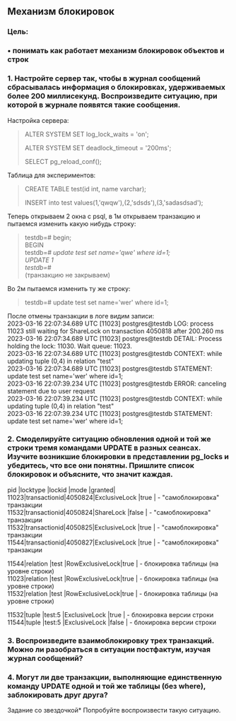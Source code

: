 ## Механизм блокировок

### Цель:
### • понимать как работает механизм блокировок объектов и строк

### 1. Настройте сервер так, чтобы в журнал сообщений сбрасывалась информация о блокировках, удерживаемых более 200 миллисекунд. Воспроизведите ситуацию, при которой в журнале появятся такие сообщения.

Настройка сервера:

>ALTER SYSTEM SET log_lock_waits = 'on';
>
>ALTER SYSTEM SET deadlock_timeout = '200ms';
>
>SELECT pg_reload_conf();
>

Таблица для экспериментов:

>CREATE TABLE test(id int, name varchar);
>
>INSERT into test values(1,'qwqw'),(2,'sdsds'),(3,'sadasdsad');

Теперь открываем 2 окна с psql, в 1м открываем транзакцию и пытаемся изменить какую нибудь строку:
>testdb=# begin;</br>
>BEGIN</br>
>testdb=*# update test set name='qwe' where id=1;</br>
>UPDATE 1</br>
>testdb=*#</br>
(транзакцию не закрываем) </br>

Во 2м пытаемся изменить ту же строку:
>testdb=# update test set name='wer' where id=1;</br>

После отмены транзакции в логе видим записи:</br>
2023-03-16 22:07:34.689 UTC [11023] postgres@testdb LOG:  process 11023 still waiting for ShareLock on transaction 4050818 after 200.260 ms</br>
2023-03-16 22:07:34.689 UTC [11023] postgres@testdb DETAIL:  Process holding the lock: 11030. Wait queue: 11023.</br>
2023-03-16 22:07:34.689 UTC [11023] postgres@testdb CONTEXT:  while updating tuple (0,4) in relation "test"</br>
2023-03-16 22:07:34.689 UTC [11023] postgres@testdb STATEMENT:  update test set name='wer' where id=1;</br>
2023-03-16 22:07:39.234 UTC [11023] postgres@testdb ERROR:  canceling statement due to user request</br>
2023-03-16 22:07:39.234 UTC [11023] postgres@testdb CONTEXT:  while updating tuple (0,4) in relation "test"</br>
2023-03-16 22:07:39.234 UTC [11023] postgres@testdb STATEMENT:  update test set name='wer' where id=1;</br>


### 2. Смоделируйте ситуацию обновления одной и той же строки тремя командами UPDATE в разных сеансах. Изучите возникшие блокировки в представлении pg_locks и убедитесь, что все они понятны. Пришлите список блокировок и объясните, что значит каждая.

pid  |locktype     |lockid |mode            |granted|</br>
11023|transactionid|4050824|ExclusiveLock   |true   | - "самоблокировка" транзакции </br>
11532|transactionid|4050824|ShareLock       |false  | - "самоблокировка" транзакции </br>
11532|transactionid|4050825|ExclusiveLock   |true   | - "самоблокировка" транзакции </br>
11544|transactionid|4050827|ExclusiveLock   |true   | - "самоблокировка" транзакции </br>

11544|relation     |test   |RowExclusiveLock|true   | - блокировка таблицы (на уровне строки)</br> 
11023|relation     |test   |RowExclusiveLock|true   | - блокировка таблицы (на уровне строки)</br>
11532|relation     |test   |RowExclusiveLock|true   | - блокировка таблицы (на уровне строки)</br>

11532|tuple        |test:5 |ExclusiveLock   |true   | - блокировка версии строки</br>
11544|tuple        |test:5 |ExclusiveLock   |false  | - блокировка версии строки</br>

### 3. Воспроизведите взаимоблокировку трех транзакций. Можно ли разобраться в ситуации постфактум, изучая журнал сообщений?

### 4. Могут ли две транзакции, выполняющие единственную команду UPDATE одной и той же таблицы (без where), заблокировать друг друга?

Задание со звездочкой*
Попробуйте воспроизвести такую ситуацию.
